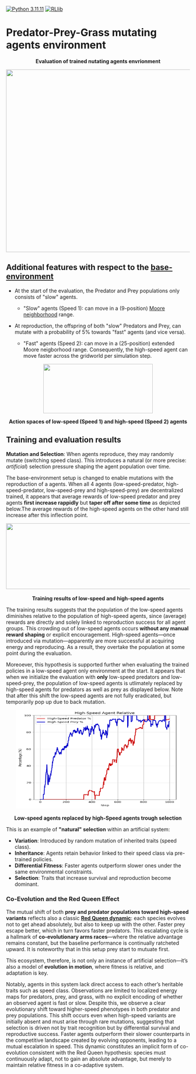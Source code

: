 [![Python 3.11.11](https://img.shields.io/badge/python-3.11.11-blue.svg)](https://www.python.org/downloads/release/python-31111/)
[![RLlib](https://img.shields.io/badge/RLlib-v2.46.0-blue)](https://docs.ray.io/en/latest/rllib/)


# Predator-Prey-Grass mutating agents environment


<p align="center">
    <b>Evaluation of trained nutating agents envrionment</b></p>
<p align="center">
    <img align="center" src="../../../../assets/images/gifs/rllib_pygame_1000_two_speed.gif" width="600" height="500" />
</p>

## Additional features with respect to the [base-environment](https://github.com/doesburg11/PredPreyGrass/tree/main/src/predpreygrass/rllib/v1_0)

* At the start of the evaluation, the Predator and Prey populations only consists of "slow" agents.
  * "Slow" agents (Speed 1): can move in a (9-position) [Moore neighborhood](https://en.wikipedia.org/wiki/Moore_neighborhood) range.

* At reproduction, the offspring of both "slow" Predators and Prey, can mutate with a probability of 5% towards "fast" agents (and vice versa).
  * "Fast" agents (Speed 2): can move in a (25-position) extended Moore neigborhood range. Consequently, the high-speed agent can move faster across the gridworld per simulation step.


<p align="center">
    <img align="center" src="../../../../assets/images/readme/high-low-speed-agent.png" width="300" height="135"/>
    <p align="center"><b>Action spaces of low-speed (Speed 1) and high-speed (Speed 2) agents</b></p>
</p>


## Training and evaluation results

**Mutation and Selection**: When agents reproduce, they may randomly mutate (switching speed class). This introduces a natural (or more precise: *artificial*) selection pressure shaping the agent population over time.

The base-environment setup is changed to enable mutations with the reproduction of a agents. When all 4 agents (low-speed-predator, high-speed-predator, low-speed-prey and high-speed-prey) are decentralized trained, it appears that average rewards of low-speed predator and prey agents **first increase rappidly** but **taper off after some time** as depicted below.The average rewards of the high-speed agents on the other hand still increase after this inflection point.

<p align="center">
    <img src="../../../../assets/images/readme/training_low_v_high_speed.png" width="880" height="180"/>
    <p align="center"><b>Training results of low-speed and high-speed agents</b></p>
</p>

The training results suggests that the population of the low-speed agents diminishes relative to the population of high-speed agents, since (average) rewards are directly and solely linked to reproduction success for all agent groups. This crowding out of low-speed agents occurs **without any manual reward shaping** or explicit encouragement. High-speed agents—once introduced via mutation—apparently are more successful at acquiring energy and reproducing. As a result, they overtake the population at some point during the evaluation.

Moreoever, this hypothesis is supported further when evaluating the trained policies in a low-speed agent only environment at the start. It appears that when we initialize the evaluation with **only** low-speed predators and low-speed-prey, the population of low-speed agents is utlimately replaced by high-speed agents for predators as well as prey as displayed below. Note that after this shift the low-speed agents are not fully eradicated, but temporarily pop up due to back mutation.

<p align="center">
    <img src="../../../../assets/images/readme/high_speed_agent_population_share.png" width="450" height="270"/>
    <p align="center"><b>Low-speed agents replaced by high-Speed agents trough selection</b></p>
</p>


This is an example of **"natural" selection** within an artificial system:
- **Variation**: Introduced by random mutation of inherited traits (speed class).
- **Inheritance**: Agents retain behavior linked to their speed class via pre-trained policies.
- **Differential Fitness**: Faster agents outperform slower ones under the same environmental constraints.
- **Selection**: Traits that increase survival and reproduction become dominant.

### Co-Evolution and the Red Queen Effect

The mutual shift of both **prey and predator populations toward high-speed variants** reflects also a classic [**Red Queen dynamic**](https://en.wikipedia.org/wiki/Red_Queen_hypothesis): each species evolves not to get ahead absolutely, but also to keep up with the other. Faster prey escape better, which in turn favors faster predators. This escalating cycle is a hallmark of **co-evolutionary arms races**—where the relative advantage remains constant, but the baseline performance is continually ratcheted upward. It is noteworthy that in this setup prey start to mutuate first.

This ecosystem, therefore, is not only an instance of artificial selection—it’s also a model of **evolution in motion**, where fitness is relative, and adaptation is key.

Notably, agents in this system lack direct access to each other’s heritable traits such as speed class. Observations are limited to localized energy maps for predators, prey, and grass, with no explicit encoding of whether an observed agent is fast or slow. Despite this, we observe a clear evolutionary shift toward higher-speed phenotypes in both predator and prey populations. This shift occurs even when high-speed variants are initially absent and must arise through rare mutations, suggesting that selection is driven not by trait recognition but by differential survival and reproductive success. Faster agents outperform their slower counterparts in the competitive landscape created by evolving opponents, leading to a mutual escalation in speed. This dynamic constitutes an implicit form of co-evolution consistent with the Red Queen hypothesis: species must continuously adapt, not to gain an absolute advantage, but merely to maintain relative fitness in a co-adaptive system.

